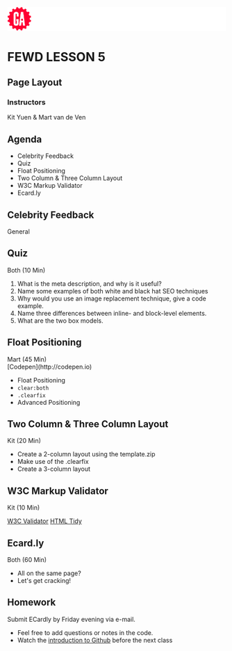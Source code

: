![General Assembly](assets/images/ga.png)
# FEWD LESSON 5

## Page Layout

### Instructors
Kit Yuen & Mart van de Ven 



## Agenda

* Celebrity Feedback
* Quiz 
* Float Positioning
* Two Column & Three Column Layout 
* W3C Markup Validator
* Ecard.ly 



## Celebrity Feedback

General 

## Quiz 
<aside class="notes">Both (10 Min)</aside>

1. What is the meta description, and why is it useful? 
1. Name some examples of both white and black hat SEO techniques
1. Why would you use an image replacement technique, give a code example.
1. Name three differences between inline- and block-level elements. 
1. What are the two box models. 



## Float Positioning
<aside class="notes">Mart (45 Min)</aside>
[Codepen](http://codepen.io)

* Float Positioning
* `clear:both`
* `.clearfix`
* Advanced Positioning



## Two Column & Three Column Layout 
<aside class="notes">Kit (20 Min)</aside>

* Create a 2-column layout using the template.zip
* Make use of the .clearfix
* Create a 3-column layout



## W3C Markup Validator
<aside class="notes">Kit (10 Min)</aside>

[W3C Validator](http://validator.w3.org/)
[HTML Tidy](http://www.dirtymarkup.com/)



## Ecard.ly 
<aside class="notes">Both (60 Min)</aside>

* All on the same page?
* Let's get cracking! 



## Homework

Submit ECardly by Friday evening via e-mail.

* Feel free to add questions or notes in the code. 
* Watch the [introduction to Github]() before the next class